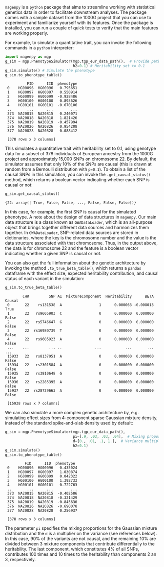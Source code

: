`magenpy` is a `python` package that aims to streamline working with statistical genetics data 
in order to facilitate downstream analyses. The package comes with a sample dataset from the 1000G project that 
you can use to experiment and familiarize yourself with its features. 
Once the package is installed, you can run a couple of quick tests 
to verify that the main features are working properly.

For example, to simulate a quantitative trait, you can invoke 
the following commands in a `python` interpreter:

```python linenums="1"
import magenpy as mgp
g_sim = mgp.PhenotypeSimulator(mgp.tgp_eur_data_path(),  # Provide path to 1000G data
                               h2=0.1) # Heritability set to 0.1
g_sim.simulate() # Simulate the phenotype
g_sim.to_phenotype_table()

```

```
          FID      IID  phenotype
 0    HG00096  HG00096   0.795651
 1    HG00097  HG00097   0.550914
 2    HG00099  HG00099  -0.928486
 3    HG00100  HG00100   0.893626
 4    HG00101  HG00101  -0.670106
 ..       ...      ...        ...
 373  NA20815  NA20815   0.246071
 374  NA20818  NA20818   1.821426
 375  NA20819  NA20819  -0.457994
 376  NA20826  NA20826   0.954208
 377  NA20828  NA20828   0.088412

 [378 rows x 3 columns]
```

This simulates a quantitative trait with heritability set to 0.1, 
using genotype data for a subset of 378 individuals of European ancestry 
from the 1000G project and approximately 15,000 SNPs on chromosome 22. 
By default, the simulator assumes that only 10% of the SNPs are 
causal (this is drawn at random from a Bernoulli distribution with `p=0.1`).
To obtain a list of the causal SNPs in this simulation, you can invoke the 
`.get_causal_status()` method, which returns a boolean vector indicating 
whether each SNP is causal or not:

```python linenums="1"
g_sim.get_causal_status()
```

```
{22: array([ True, False, False, ..., False, False, False])}
```

In this case, for example, the first SNP is causal for the simulated phenotype. A note 
about the design of data structures in `magenpy`. Our main data structure is a class known 
as `GWADataLoader`, which is an all-purpose object that brings together different data sources and 
harmonizes them together. In `GWADataLoader`, SNP-related data sources are stored in dictionaries, where 
the key is the chromosome number and the value is the data structure associated with that chromosome. 
Thus, in the output above, the data is for chromosome 22 and the feature is a boolean 
vector indicating whether a given SNP is causal or not. 

You can also get the full information 
about the genetic architecture by invoking the method `.to_true_beta_table()`,
which returns a `pandas` dataframe with the effect size, expected heritability contribution, 
and causal status of each variant in the simulation:

```python linenums="1"
g_sim.to_true_beta_table()
```

```
        CHR         SNP A1  MixtureComponent  Heritability      BETA  Causal
 0       22    rs131538  A                 1      0.000063 -0.008013    True
 1       22   rs9605903  C                 0      0.000000  0.000000   False
 2       22   rs5746647  G                 0      0.000000  0.000000   False
 3       22  rs16980739  T                 0      0.000000  0.000000   False
 4       22   rs9605923  A                 0      0.000000  0.000000   False
 ...    ...         ... ..               ...           ...       ...     ...
 15933   22   rs8137951  A                 0      0.000000  0.000000   False
 15934   22   rs2301584  A                 0      0.000000  0.000000   False
 15935   22   rs3810648  G                 0      0.000000  0.000000   False
 15936   22   rs2285395  A                 0      0.000000  0.000000   False
 15937   22  rs28729663  A                 0      0.000000  0.000000   False

 [15938 rows x 7 columns]
```


We can also simulate a more complex genetic architecture by, e.g. simulating effect sizes from 
4-component sparse Gaussian mixture density, instead of the standard spike-and-slab density used by default:

```python linenums="1"
g_sim = mgp.PhenotypeSimulator(mgp.tgp_eur_data_path(),
                               pi=[.9, .03, .03, .04],  # Mixing proportions
                               d=[0., .01, .1, 1.],  # Variance multipliers
                               h2=0.1)
g_sim.simulate()
g_sim.to_phenotype_table()
```

```
         FID      IID  phenotype
 0    HG00096  HG00096   0.435024
 1    HG00097  HG00097   1.030874
 2    HG00099  HG00099   0.042322
 3    HG00100  HG00100   1.392733
 4    HG00101  HG00101   0.722763
 ..       ...      ...        ...
 373  NA20815  NA20815  -0.402506
 374  NA20818  NA20818  -0.321429
 375  NA20819  NA20819  -0.845630
 376  NA20826  NA20826  -0.690078
 377  NA20828  NA20828   0.256937

 [378 rows x 3 columns]
```

The parameter `pi` specifies the mixing proportions for the Gaussian mixture 
distribution and the `d` is a multiplier on the variance (see references below). In this case, 90% of the variants 
are not causal, and the remaining 10% are divided between 3 mixture components that contribute 
differentially to the heritability. The last component, which constitutes 4% of all SNPs, contributes 100 
times and 10 times to the heritability than components 2 an 3, respectively.
